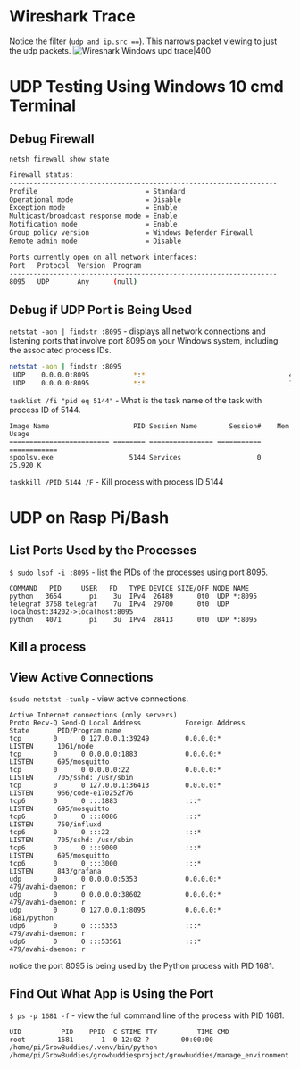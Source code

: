 # Wireshark Trace
Notice the filter (`udp and ip.src ==`).  This narrows packet viewing to just the udp packets.
![Wireshark Windows upd trace|400](images/wireshark_windows_udp.jpg)
# UDP Testing Using Windows 10 cmd Terminal

## Debug Firewall
`netsh firewall show state`
```bash
Firewall status:
-------------------------------------------------------------------
Profile                           = Standard
Operational mode                  = Disable
Exception mode                    = Enable
Multicast/broadcast response mode = Enable
Notification mode                 = Enable
Group policy version              = Windows Defender Firewall
Remote admin mode                 = Disable

Ports currently open on all network interfaces:
Port   Protocol  Version  Program
-------------------------------------------------------------------
8095   UDP       Any      (null)
```

## Debug if UDP Port is Being Used

 `netstat -aon | findstr :8095` - displays all network connections and listening ports that involve port 8095 on your Windows system, including the associated process IDs.

 ```bash
 netstat -aon | findstr :8095
  UDP    0.0.0.0:8095           *:*                                    4632
  UDP    0.0.0.0:8095           *:*                                    13140
  ```

`tasklist /fi "pid eq 5144"` - What is the task name of the task with process ID of 5144.
```
Image Name                     PID Session Name        Session#    Mem Usage
========================= ======== ================ =========== ============
spoolsv.exe                   5144 Services                   0     25,920 K
```

`taskkill /PID 5144 /F` - Kill process with process ID 5144

# UDP on Rasp Pi/Bash

## List Ports Used by the Processes
`$ sudo lsof -i :8095` - list the PIDs of the processes using port 8095.

```
COMMAND   PID     USER   FD   TYPE DEVICE SIZE/OFF NODE NAME
python   3654       pi    3u  IPv4  26489      0t0  UDP *:8095
telegraf 3768 telegraf    7u  IPv4  29700      0t0  UDP localhost:34202->localhost:8095
python   4071       pi    3u  IPv4  28413      0t0  UDP *:8095
```
## Kill a process

## View Active Connections
`$sudo netstat -tunlp` - view active connections.
```
Active Internet connections (only servers)
Proto Recv-Q Send-Q Local Address           Foreign Address         State       PID/Program name
tcp        0      0 127.0.0.1:39249         0.0.0.0:*               LISTEN      1061/node
tcp        0      0 0.0.0.0:1883            0.0.0.0:*               LISTEN      695/mosquitto
tcp        0      0 0.0.0.0:22              0.0.0.0:*               LISTEN      705/sshd: /usr/sbin
tcp        0      0 127.0.0.1:36413         0.0.0.0:*               LISTEN      966/code-e170252f76
tcp6       0      0 :::1883                 :::*                    LISTEN      695/mosquitto
tcp6       0      0 :::8086                 :::*                    LISTEN      750/influxd
tcp6       0      0 :::22                   :::*                    LISTEN      705/sshd: /usr/sbin
tcp6       0      0 :::9000                 :::*                    LISTEN      695/mosquitto
tcp6       0      0 :::3000                 :::*                    LISTEN      843/grafana
udp        0      0 0.0.0.0:5353            0.0.0.0:*                           479/avahi-daemon: r
udp        0      0 0.0.0.0:38602           0.0.0.0:*                           479/avahi-daemon: r
udp        0      0 127.0.0.1:8095          0.0.0.0:*                           1681/python
udp6       0      0 :::5353                 :::*                                479/avahi-daemon: r
udp6       0      0 :::53561                :::*                                479/avahi-daemon: r
```
notice the port 8095 is being used by the Python process with PID 1681.
## Find Out What App is Using the Port
`$ ps -p 1681 -f` - view the full command line of the process with PID 1681.
```
UID          PID    PPID  C STIME TTY          TIME CMD
root        1681       1  0 12:02 ?        00:00:00 /home/pi/GrowBuddies/.venv/bin/python /home/pi/GrowBuddies/growbuddiesproject/growbuddies/manage_environment.py
```
